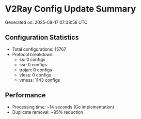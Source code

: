 # V2Ray Config Update Summary
Generated on: 2025-08-17 07:08:58 UTC

## Configuration Statistics
- Total configurations: 15767
- Protocol breakdown:
  - ss: 0 configs
  - ssr: 0 configs
  - trojan: 0 configs
  - vless: 0 configs
  - vmess: 1143 configs

## Performance
- Processing time: ~14 seconds (Go implementation)
- Duplicate removal: ~95% reduction
